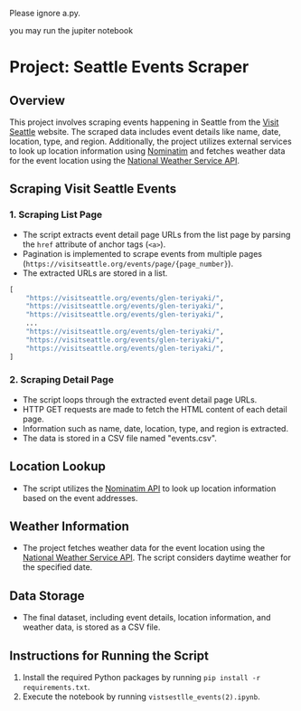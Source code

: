 Please ignore a.py.


you may run the jupiter notebook

# Project: Seattle Events Scraper

## Overview

This project involves scraping events happening in Seattle from the [Visit Seattle](https://visitseattle.org/) website. The scraped data includes event details like name, date, location, type, and region. Additionally, the project utilizes external services to look up location information using [Nominatim](https://nominatim.openstreetmap.org/) and fetches weather data for the event location using the [National Weather Service API](https://www.weather.gov/documentation/services-web-api).

## Scraping Visit Seattle Events

### 1. Scraping List Page

- The script extracts event detail page URLs from the list page by parsing the `href` attribute of anchor tags (`<a>`).
- Pagination is implemented to scrape events from multiple pages (`https://visitseattle.org/events/page/{page_number}`).
- The extracted URLs are stored in a list.

```python
[
    "https://visitseattle.org/events/glen-teriyaki/",
    "https://visitseattle.org/events/glen-teriyaki/",
    "https://visitseattle.org/events/glen-teriyaki/",
    ...
    "https://visitseattle.org/events/glen-teriyaki/",
    "https://visitseattle.org/events/glen-teriyaki/",
    "https://visitseattle.org/events/glen-teriyaki/",
]
```

### 2. Scraping Detail Page

- The script loops through the extracted event detail page URLs.
- HTTP GET requests are made to fetch the HTML content of each detail page.
- Information such as name, date, location, type, and region is extracted.
- The data is stored in a CSV file named "events.csv".

## Location Lookup

- The script utilizes the [Nominatim API](https://nominatim.openstreetmap.org/) to look up location information based on the event addresses.

## Weather Information

- The project fetches weather data for the event location using the [National Weather Service API](https://www.weather.gov/documentation/services-web-api). The script considers daytime weather for the specified date.

## Data Storage

- The final dataset, including event details, location information, and weather data, is stored as a CSV file.

## Instructions for Running the Script

1. Install the required Python packages by running `pip install -r requirements.txt`.
2. Execute the notebook by running `vistsestlle_events(2).ipynb`.

